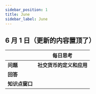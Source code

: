 ```yaml
---
sidebar_position: 1
title: June
sidebar_label: June
---
```


## 6 月 1 日（更新的内容置顶了）

|                | **每日思考**             |
| -------------- | ------------------------ |
| **问题**       | **社交货币的定义和应用** |
| **回答**       |                          |
| **知识点窗口** |                          |
